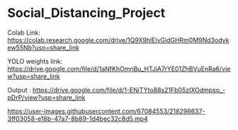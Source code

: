 # Social_Distancing_Project

Colab Link: https://colab.research.google.com/drive/1Q9X9hlElvGidGHRm0M9Nd3odykew55Nb?usp=share_link

YOLO weights link: https://drive.google.com/file/d/1aNfKhOmnBu_HTJiA7rYE01ZhBVuEnRa6/view?usp=share_link

Output : https://drive.google.com/file/d/1-ENiTYto88s21Fb05zIXOdmpso_-pDrP/view?usp=share_link



https://user-images.githubusercontent.com/67084553/218296637-3ff03058-e18b-47a7-8b89-1d4bec32c8d5.mp4

